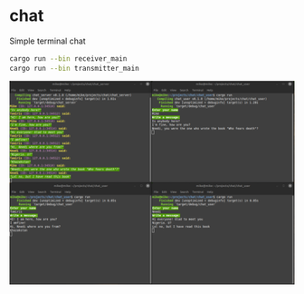 # chat
Simple terminal chat

```bash
cargo run --bin receiver_main
cargo run --bin transmitter_main
```

![text chat](https://github.com/antonovmike/chat/blob/main/Screenshot.png)